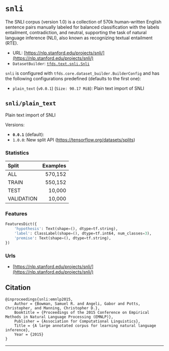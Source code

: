 <div itemscope itemtype="http://schema.org/Dataset">
  <div itemscope itemprop="includedInDataCatalog" itemtype="http://schema.org/DataCatalog">
    <meta itemprop="name" content="TensorFlow Datasets" />
  </div>

  <meta itemprop="name" content="snli" />
  <meta itemprop="description" content="The SNLI corpus (version 1.0) is a collection of 570k human-written English&#10;sentence pairs manually labeled for balanced classification with the labels&#10;entailment, contradiction, and neutral, supporting the task of natural language&#10;inference (NLI), also known as recognizing textual entailment (RTE).&#10;&#10;&#10;To use this dataset:&#10;&#10;```&#10;import tensorflow_datasets as tfds&#10;&#10;ds = tfds.load('snli')&#10;```&#10;" />
  <meta itemprop="url" content="https://www.tensorflow.org/datasets/catalog/snli" />
  <meta itemprop="sameAs" content="https://nlp.stanford.edu/projects/snli/" />
  <meta itemprop="citation" content="@inproceedings{snli:emnlp2015,&#10;    Author = {Bowman, Samuel R. and Angeli, Gabor and Potts, Christopher, and Manning, Christopher D.},&#10;    Booktitle = {Proceedings of the 2015 Conference on Empirical Methods in Natural Language Processing (EMNLP)},&#10;  Publisher = {Association for Computational Linguistics},&#10;   Title = {A large annotated corpus for learning natural language inference},&#10;    Year = {2015}&#10;}&#10;" />
</div>

# `snli`

The SNLI corpus (version 1.0) is a collection of 570k human-written English
sentence pairs manually labeled for balanced classification with the labels
entailment, contradiction, and neutral, supporting the task of natural language
inference (NLI), also known as recognizing textual entailment (RTE).

*   URL:
    [https://nlp.stanford.edu/projects/snli/](https://nlp.stanford.edu/projects/snli/)
*   `DatasetBuilder`:
    [`tfds.text.snli.Snli`](https://github.com/tensorflow/datasets/tree/master/tensorflow_datasets/text/snli.py)

`snli` is configured with `tfds.core.dataset_builder.BuilderConfig` and has the
following configurations predefined (defaults to the first one):

*   `plain_text` (`v0.0.1`) (`Size: 90.17 MiB`): Plain text import of SNLI

## `snli/plain_text`
Plain text import of SNLI

Versions:

*   **`0.0.1`** (default):
*   `1.0.0`: New split API (https://tensorflow.org/datasets/splits)

### Statistics

Split      | Examples
:--------- | -------:
ALL        | 570,152
TRAIN      | 550,152
TEST       | 10,000
VALIDATION | 10,000

### Features
```python
FeaturesDict({
    'hypothesis': Text(shape=(), dtype=tf.string),
    'label': ClassLabel(shape=(), dtype=tf.int64, num_classes=3),
    'premise': Text(shape=(), dtype=tf.string),
})
```

### Urls

*   [https://nlp.stanford.edu/projects/snli/](https://nlp.stanford.edu/projects/snli/)

## Citation

```
@inproceedings{snli:emnlp2015,
    Author = {Bowman, Samuel R. and Angeli, Gabor and Potts, Christopher, and Manning, Christopher D.},
    Booktitle = {Proceedings of the 2015 Conference on Empirical Methods in Natural Language Processing (EMNLP)},
    Publisher = {Association for Computational Linguistics},
    Title = {A large annotated corpus for learning natural language inference},
    Year = {2015}
}
```

--------------------------------------------------------------------------------
